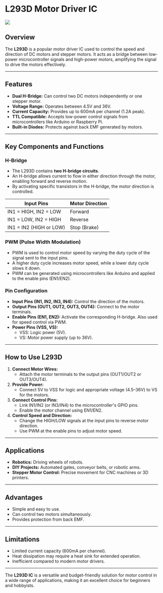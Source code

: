 # **L293D Motor Driver IC**

![](https://files.oaiusercontent.com/file-6J481b51uniEeZEH6icnNQ?se=2024-12-03T10%3A27%3A46Z&sp=r&sv=2024-08-04&sr=b&rscc=max-age%3D604800%2C%20immutable%2C%20private&rscd=attachment%3B%20filename%3D1a75c954-addc-4b8a-b03a-2df644aa259c.webp&sig=9xl5jxeEgL%2BdI1l6UarYQstuYA5GXHFAEEJ23rN00bw%3D)
## **Overview**
The **L293D** is a popular motor driver IC used to control the speed and direction of DC motors and stepper motors. It acts as a bridge between low-power microcontroller signals and high-power motors, amplifying the signal to drive the motors effectively.

---

## **Features**
- **Dual H-Bridge:** Can control two DC motors independently or one stepper motor.
- **Voltage Range:** Operates between 4.5V and 36V.
- **Current Capacity:** Provides up to 600mA per channel (1.2A peak).
- **TTL Compatible:** Accepts low-power control signals from microcontrollers like Arduino or Raspberry Pi.
- **Built-in Diodes:** Protects against back EMF generated by motors.

---

## **Key Components and Functions**

### **H-Bridge**
- The L293D contains **two H-bridge circuits**.
- An H-bridge allows current to flow in either direction through the motor, enabling forward and reverse motion.
- By activating specific transistors in the H-bridge, the motor direction is controlled.

| Input Pins | Motor Direction |
|------------|-----------------|
| IN1 = HIGH, IN2 = LOW | Forward        |
| IN1 = LOW, IN2 = HIGH | Reverse        |
| IN1 = IN2 (HIGH or LOW) | Stop (Brake) |

### **PWM (Pulse Width Modulation)**
- PWM is used to control motor speed by varying the duty cycle of the signal sent to the input pins.
- A higher duty cycle increases motor speed, while a lower duty cycle slows it down.
- PWM can be generated using microcontrollers like Arduino and applied to the enable pins (EN1/EN2).

### **Pin Configuration**
- **Input Pins (IN1, IN2, IN3, IN4):** Control the direction of the motors.
- **Output Pins (OUT1, OUT2, OUT3, OUT4):** Connect to the motor terminals.
- **Enable Pins (EN1, EN2):** Activate the corresponding H-bridge. Also used for speed control via PWM.
- **Power Pins (VSS, VS):**
  - VSS: Logic power (5V).
  - VS: Motor power supply (up to 36V).

---

## **How to Use L293D**
1. **Connect Motor Wires:**
   - Attach the motor terminals to the output pins (OUT1/OUT2 or OUT3/OUT4).
2. **Provide Power:**
   - Connect 5V to VSS for logic and appropriate voltage (4.5–36V) to VS for the motors.
3. **Connect Control Pins:**
   - Link IN1/IN2 (or IN3/IN4) to the microcontroller's GPIO pins.
   - Enable the motor channel using EN1/EN2.
4. **Control Speed and Direction:**
   - Change the HIGH/LOW signals at the input pins to reverse motor direction.
   - Use PWM at the enable pins to adjust motor speed.

---

## **Applications**
- **Robotics:** Driving wheels of robots.
- **DIY Projects:** Automated gates, conveyor belts, or robotic arms.
- **Stepper Motor Control:** Precise movement for CNC machines or 3D printers.

---

## **Advantages**
- Simple and easy to use.
- Can control two motors simultaneously.
- Provides protection from back EMF.

---

## **Limitations**
- Limited current capacity (600mA per channel).
- Heat dissipation may require a heat sink for extended operation.
- Inefficient compared to modern motor drivers.

---

The **L293D IC** is a versatile and budget-friendly solution for motor control in a wide range of applications, making it an excellent choice for beginners and hobbyists.